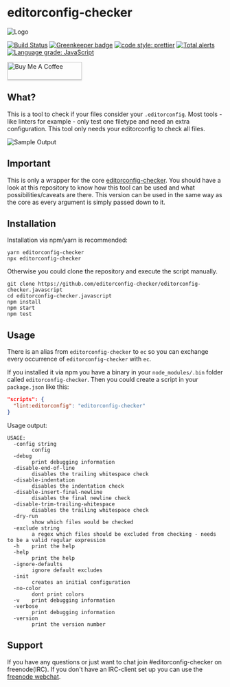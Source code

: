 # editorconfig-checker

![Logo](https://raw.githubusercontent.com/editorconfig-checker/editorconfig-checker.javascript/master/Docs/logo.png 'Logo')

[![Build Status](https://travis-ci.org/editorconfig-checker/editorconfig-checker.javascript.svg?branch=master)](https://travis-ci.org/editorconfig-checker/editorconfig-checker.javascript)
[![Greenkeeper badge](https://badges.greenkeeper.io/editorconfig-checker/editorconfig-checker.javascript.svg)](https://greenkeeper.io/)
[![code style: prettier](https://img.shields.io/badge/code_style-prettier-ff69b4.svg?style=flat-square)](https://github.com/prettier/prettier)
[![Total alerts](https://img.shields.io/lgtm/alerts/g/editorconfig-checker/editorconfig-checker.javascript.svg?logo=lgtm&logoWidth=18)](https://lgtm.com/projects/g/editorconfig-checker/editorconfig-checker.javascript/alerts/)
[![Language grade: JavaScript](https://img.shields.io/lgtm/grade/javascript/g/editorconfig-checker/editorconfig-checker.javascript.svg?logo=lgtm&logoWidth=18)](https://lgtm.com/projects/g/editorconfig-checker/editorconfig-checker.javascript/context:javascript)

<a href="https://www.buymeacoffee.com/mstruebing" target="_blank"><img src="https://www.buymeacoffee.com/assets/img/custom_images/orange_img.png" alt="Buy Me A Coffee" style="height: 41px !important;width: 174px !important;box-shadow: 0px 3px 2px 0px rgba(190, 190, 190, 0.5) !important;-webkit-box-shadow: 0px 3px 2px 0px rgba(190, 190, 190, 0.5) !important;" ></a>

## What?

This is a tool to check if your files consider your `.editorconfig`.
Most tools - like linters for example - only test one filetype and need an extra configuration.
This tool only needs your editorconfig to check all files.

![Sample Output](output 'Sample output')

[output]: https://raw.githubusercontent.com/editorconfig-checker/editorconfig-checker.javascript/master/docs/sample.png

## Important

This is only a wrapper for the core [editorconfig-checker][checker].
You should have a look at this repository to know how this tool can be used and what possibilities/caveats are there.
This version can be used in the same way as the core as every argument is simply passed down to it.

[checker]: https://github.com/editorconfig-checker/editorconfig-checker

## Installation

Installation via npm/yarn is recommended:

```shell
yarn editorconfig-checker
npx editorconfig-checker
```

Otherwise you could clone the repository and execute the script manually.

```shell
git clone https://github.com/editorconfig-checker/editorconfig-checker.javascript
cd editorconfig-checker.javascript
npm install
npm start
npm test
```

## Usage

There is an alias from `editorconfig-checker` to `ec` so you can exchange every occurrence of `editorconfig-checker` with `ec`.

If you installed it via npm you have a binary in your `node_modules/.bin` folder called `editorconfig-checker`.
Then you could create a script in your `package.json` like this:

```json
"scripts": {
  "lint:editorconfig": "editorconfig-checker"
}
```

Usage output:

```plain
USAGE:
  -config string
        config
  -debug
        print debugging information
  -disable-end-of-line
        disables the trailing whitespace check
  -disable-indentation
        disables the indentation check
  -disable-insert-final-newline
        disables the final newline check
  -disable-trim-trailing-whitespace
        disables the trailing whitespace check
  -dry-run
        show which files would be checked
  -exclude string
        a regex which files should be excluded from checking - needs to be a valid regular expression
  -h    print the help
  -help
        print the help
  -ignore-defaults
        ignore default excludes
  -init
        creates an initial configuration
  -no-color
        dont print colors
  -v    print debugging information
  -verbose
        print debugging information
  -version
        print the version number
```

## Support

If you have any questions or just want to chat join #editorconfig-checker on freenode(IRC).
If you don't have an IRC-client set up you can use the [freenode webchat][wechat].

[wechat]: https://webchat.freenode.net/?channels=editorconfig-checker
